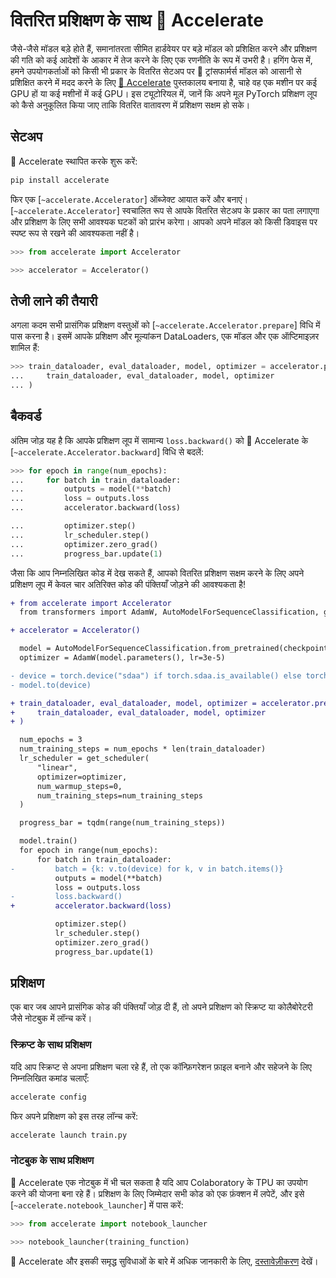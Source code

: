 <!--Copyright 2022 The HuggingFace Team. All rights reserved.

Licensed under the Apache License, Version 2.0 (the "License"); you may not use this file except in compliance with
the License. You may obtain a copy of the License at

http://www.apache.org/licenses/LICENSE-2.0

Unless required by applicable law or agreed to in writing, software distributed under the License is distributed on
an "AS IS" BASIS, WITHOUT WARRANTIES OR CONDITIONS OF ANY KIND, either express or implied. See the License for the
specific language governing permissions and limitations under the License.

⚠️ Note that this file is in Markdown but contain specific syntax for our doc-builder (similar to MDX) that may not be
rendered properly in your Markdown viewer.

-->

# वितरित प्रशिक्षण के साथ 🤗 Accelerate

जैसे-जैसे मॉडल बड़े होते हैं, समानांतरता सीमित हार्डवेयर पर बड़े मॉडल को प्रशिक्षित करने और प्रशिक्षण की गति को कई आदेशों के आकार में तेज करने के लिए एक रणनीति के रूप में उभरी है। हगिंग फेस में, हमने उपयोगकर्ताओं को किसी भी प्रकार के वितरित सेटअप पर 🤗 ट्रांसफार्मर्स मॉडल को आसानी से प्रशिक्षित करने में मदद करने के लिए [🤗 Accelerate](https://huggingface.co/docs/accelerate) पुस्तकालय बनाया है, चाहे वह एक मशीन पर कई GPU हों या कई मशीनों में कई GPU। इस ट्यूटोरियल में, जानें कि अपने मूल PyTorch प्रशिक्षण लूप को कैसे अनुकूलित किया जाए ताकि वितरित वातावरण में प्रशिक्षण सक्षम हो सके।

## सेटअप

🤗 Accelerate स्थापित करके शुरू करें:

```bash
pip install accelerate
```

फिर एक [`~accelerate.Accelerator`] ऑब्जेक्ट आयात करें और बनाएं। [`~accelerate.Accelerator`] स्वचालित रूप से आपके वितरित सेटअप के प्रकार का पता लगाएगा और प्रशिक्षण के लिए सभी आवश्यक घटकों को प्रारंभ करेगा। आपको अपने मॉडल को किसी डिवाइस पर स्पष्ट रूप से रखने की आवश्यकता नहीं है।

```py
>>> from accelerate import Accelerator

>>> accelerator = Accelerator()
```

## तेजी लाने की तैयारी

अगला कदम सभी प्रासंगिक प्रशिक्षण वस्तुओं को [`~accelerate.Accelerator.prepare`] विधि में पास करना है। इसमें आपके प्रशिक्षण और मूल्यांकन DataLoaders, एक मॉडल और एक ऑप्टिमाइज़र शामिल हैं:

```py
>>> train_dataloader, eval_dataloader, model, optimizer = accelerator.prepare(
...     train_dataloader, eval_dataloader, model, optimizer
... )
```

## बैकवर्ड

अंतिम जोड़ यह है कि आपके प्रशिक्षण लूप में सामान्य `loss.backward()` को 🤗 Accelerate के [`~accelerate.Accelerator.backward`] विधि से बदलें:

```py
>>> for epoch in range(num_epochs):
...     for batch in train_dataloader:
...         outputs = model(**batch)
...         loss = outputs.loss
...         accelerator.backward(loss)

...         optimizer.step()
...         lr_scheduler.step()
...         optimizer.zero_grad()
...         progress_bar.update(1)
```

जैसा कि आप निम्नलिखित कोड में देख सकते हैं, आपको वितरित प्रशिक्षण सक्षम करने के लिए अपने प्रशिक्षण लूप में केवल चार अतिरिक्त कोड की पंक्तियाँ जोड़ने की आवश्यकता है!

```diff
+ from accelerate import Accelerator
  from transformers import AdamW, AutoModelForSequenceClassification, get_scheduler

+ accelerator = Accelerator()

  model = AutoModelForSequenceClassification.from_pretrained(checkpoint, num_labels=2)
  optimizer = AdamW(model.parameters(), lr=3e-5)

- device = torch.device("sdaa") if torch.sdaa.is_available() else torch.device("cpu")
- model.to(device)

+ train_dataloader, eval_dataloader, model, optimizer = accelerator.prepare(
+     train_dataloader, eval_dataloader, model, optimizer
+ )

  num_epochs = 3
  num_training_steps = num_epochs * len(train_dataloader)
  lr_scheduler = get_scheduler(
      "linear",
      optimizer=optimizer,
      num_warmup_steps=0,
      num_training_steps=num_training_steps
  )

  progress_bar = tqdm(range(num_training_steps))

  model.train()
  for epoch in range(num_epochs):
      for batch in train_dataloader:
-         batch = {k: v.to(device) for k, v in batch.items()}
          outputs = model(**batch)
          loss = outputs.loss
-         loss.backward()
+         accelerator.backward(loss)

          optimizer.step()
          lr_scheduler.step()
          optimizer.zero_grad()
          progress_bar.update(1)
```

## प्रशिक्षण

एक बार जब आपने प्रासंगिक कोड की पंक्तियाँ जोड़ दी हैं, तो अपने प्रशिक्षण को स्क्रिप्ट या कोलैबोरेटरी जैसे नोटबुक में लॉन्च करें।

### स्क्रिप्ट के साथ प्रशिक्षण

यदि आप स्क्रिप्ट से अपना प्रशिक्षण चला रहे हैं, तो एक कॉन्फ़िगरेशन फ़ाइल बनाने और सहेजने के लिए निम्नलिखित कमांड चलाएँ:

```bash
accelerate config
```

फिर अपने प्रशिक्षण को इस तरह लॉन्च करें:

```bash
accelerate launch train.py
```

### नोटबुक के साथ प्रशिक्षण

🤗 Accelerate एक नोटबुक में भी चल सकता है यदि आप Colaboratory के TPU का उपयोग करने की योजना बना रहे हैं। प्रशिक्षण के लिए जिम्मेदार सभी कोड को एक फ़ंक्शन में लपेटें, और इसे [`~accelerate.notebook_launcher`] में पास करें:

```py
>>> from accelerate import notebook_launcher

>>> notebook_launcher(training_function)
```

🤗 Accelerate और इसकी समृद्ध सुविधाओं के बारे में अधिक जानकारी के लिए, [दस्तावेज़ीकरण](https://huggingface.co/docs/accelerate) देखें।
